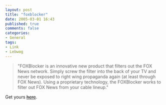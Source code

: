 ```yaml
---
layout: post
title: "foxblocker"
date: 2005-03-01 16:43
published: true
comments: false
categories:
- General
tags:
- Link
- Lebwog
---
```

> "FOXBlocker is an innovative new product that filters out the FOX News network. Simply screw the filter into the back of your TV and never be exposed to right wing propaganda again (at least through FOX News). Using a proprietary technology, the FOXBlocker works to filter out FOX News from your cable lineup."

Get yours [<strike>here</strike>](http://mambo.foxblocker.com/).
